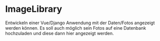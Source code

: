 # ImageLibrary
Entwickeln einer Vue/Django Anwendung mit der Daten/Fotos angezeigt werden können. Es soll auch möglich sein Fotos auf eine Datenbank hochzuladen und diese dann hier angezeigt werden.
